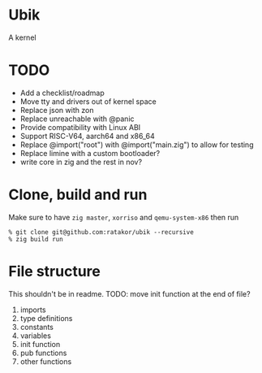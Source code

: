 # Ubik
A kernel

# TODO
- Add a checklist/roadmap
- Move tty and drivers out of kernel space
- Replace json with zon
- Replace unreachable with @panic
- Provide compatibility with Linux ABI
- Support RISC-V64, aarch64 and x86_64
- Replace @import("root") with @import("main.zig") to allow for testing
- Replace limine with a custom bootloader?
- write core in zig and the rest in nov?

# Clone, build and run
Make sure to have `zig master`, `xorriso` and `qemu-system-x86` then run

```console
% git clone git@github.com:ratakor/ubik --recursive
% zig build run
```

# File structure
This shouldn't be in readme.
TODO: move init function at the end of file?

1. imports
2. type definitions
3. constants
4. variables
5. init function
6. pub functions
7. other functions
